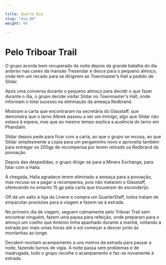 ```yaml
---

title: Quarto Dia
slug: "dia_04"
weight: 40

---
```


# Pelo Triboar Trail

O grupo acorda bem recuperado da noite depois da grande batalha do dia anterior nas caves da mansão Tresendar e desce para o pequeno almoço, onde tem um recado para se dirigirem ao Townmaster’s Hall a pedido de Sildar.

Após uma conversa durante o pequeno almoço para decidir o que fazer durante o dia, o grupo decide visitar Sildar no Townmaster's Hall, onde informam o total sucesso na eliminação da ameaça Redbrand.

Mostram a carta que encontraram na secretária do Glasstaff, que demonstra que o Iarno Albrek passou a ser um inimigo, algo que Sildar não estava à espera, mas que ao mesmo tempo explica a ausência do Iarno em Phandalin.

Sildar depois pede para ficar com a carta, ao que o grupo se recusa, ao que Sildar simplesmente a copia para um pergaminho novo e aproveita também para entregar os 200gp de recompensa por terem retirado os Redbrand da povoação.

Depois das despedidas, o grupo dirige-se para a Miners Exchange, para falar com a Halia.

À chegada, Halia agradece terem eliminado a ameaça para a povoação, mas recusa-se a pagar a recompensa, pois não mataram o Glasstaff, oferecendo no entanto 15 gp pela carta que trouxeram do esconderijo.

Olf dá um salto à loja da Linene e compra um QuarterStaff, todos tratam de empacotar provisões para a viagem e fazem-se à estrada.

No primeiro dia de viagem, seguem calmamente pelo Triboar Trail sem encontrar ninguém, fazem uma pausa para refeição, onde preparam para o almoço um coelho que António tinha apanhado durante a manhã, voltando à estrada por mais umas horas até o sol começar a descer junto às montanhas ao longe.

Decidem montam acampamento a uns metros da estrada para passar a noite, fazendo turnos de vigia. A noite passa sem problemas e de madrugada, todo o grupo recolhe o acampamento e faz-se novamente à estrada.


